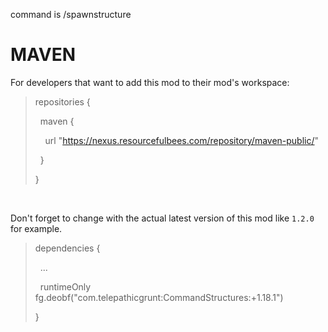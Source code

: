 command is /spawnstructure

# MAVEN

For developers that want to add this mod to their mod's workspace:

<blockquote>repositories {

&nbsp; maven {

&nbsp; &nbsp; url "https://nexus.resourcefulbees.com/repository/maven-public/"

&nbsp; }

}</blockquote>

&nbsp;

Don't forget to change <modversion> with the actual latest version of this mod like `1.2.0` for example.

<blockquote>dependencies {


&nbsp; ...


&nbsp; runtimeOnly fg.deobf("com.telepathicgrunt:CommandStructures:<modversion>+1.18.1")


}</blockquote>

